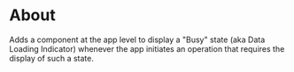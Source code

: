 # About

Adds a component at the app level to display a "Busy" state (aka Data Loading Indicator) whenever the app initiates an operation that requires the display of such a state.

